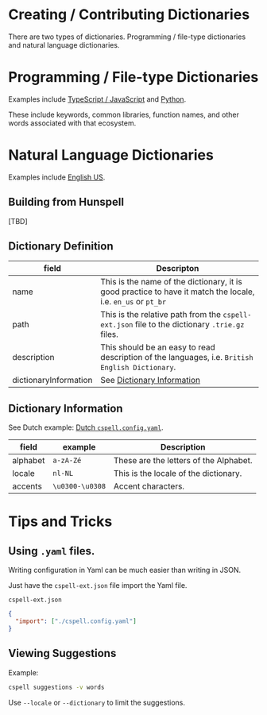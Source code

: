 # Creating / Contributing Dictionaries

There are two types of dictionaries. Programming / file-type dictionaries and natural language dictionaries.

# Programming / File-type Dictionaries

Examples include [TypeScript / JavaScript](../dictionaries/typescript) and [Python](../dictionaries/python).

These include keywords, common libraries, function names, and other words associated with that ecosystem.

# Natural Language Dictionaries

Examples include [English US](../dictionaries/en_US).

## Building from Hunspell

[TBD]

## Dictionary Definition

| field                 | Descripton                                                                                                   |
| --------------------- | ------------------------------------------------------------------------------------------------------------ |
| name                  | This is the name of the dictionary, it is good practice to have it match the locale, i.e. `en_us` or `pt_br` |
| path                  | This is the relative path from the `cspell-ext.json` file to the dictionary `.trie.gz` files.                |
| description           | This should be an easy to read description of the languages, i.e. `British English Dictionary`.              |
| dictionaryInformation | See [Dictionary Information](#dictionaryinformation)                                                         |

## Dictionary Information

See Dutch example: [Dutch `cspell.config.yaml`](./dictionaries/nl_NL/cspell.config.yaml).

| field    | example         | Description                            |
| -------- | --------------- | -------------------------------------- |
| alphabet | `a-zA-Zé`       | These are the letters of the Alphabet. |
| locale   | `nl-NL`         | This is the locale of the dictionary.  |
| accents  | `\u0300-\u0308` | Accent characters.                     |

# Tips and Tricks

## Using `.yaml` files.

Writing configuration in Yaml can be much easier than writing in JSON.

Just have the `cspell-ext.json` file import the Yaml file.

`cspell-ext.json`

```json
{
  "import": ["./cspell.config.yaml"]
}
```

## Viewing Suggestions

Example:

```sh
cspell suggestions -v words
```

Use `--locale` or `--dictionary` to limit the suggestions.
